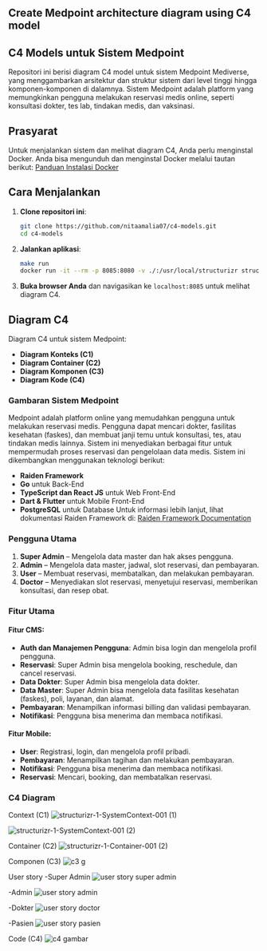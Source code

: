 ## Create Medpoint architecture diagram using C4 model

## C4 Models untuk Sistem Medpoint
Repositori ini berisi diagram C4 model untuk sistem Medpoint Mediverse, yang menggambarkan arsitektur dan struktur sistem dari level tinggi hingga komponen-komponen di dalamnya. Sistem Medpoint adalah platform yang memungkinkan pengguna melakukan reservasi medis online, seperti konsultasi dokter, tes lab, tindakan medis, dan vaksinasi.

## Prasyarat
Untuk menjalankan sistem dan melihat diagram C4, Anda perlu menginstal Docker. Anda bisa mengunduh dan menginstal Docker melalui tautan berikut:
[Panduan Instalasi Docker](https://www.docker.com)

## Cara Menjalankan
1. **Clone repositori ini**:
   ```bash
   git clone https://github.com/nitaamalia07/c4-models.git
   cd c4-models
   ```
2. **Jalankan aplikasi**:
   ```bash
   make run
   docker run -it --rm -p 8085:8080 -v ./:/usr/local/structurizr structurizr/lite
   ```
3. **Buka browser Anda** dan navigasikan ke `localhost:8085` untuk melihat diagram C4.

## Diagram C4
Diagram C4 untuk sistem Medpoint:
- **Diagram Konteks (C1)**
- **Diagram Container (C2)**
- **Diagram Komponen (C3)**
- **Diagram Kode (C4)**

### Gambaran Sistem Medpoint
Medpoint adalah platform online yang memudahkan pengguna untuk melakukan reservasi medis. Pengguna dapat mencari dokter, fasilitas kesehatan (faskes), dan membuat janji temu untuk konsultasi, tes, atau tindakan medis lainnya. Sistem ini menyediakan berbagai fitur untuk mempermudah proses reservasi dan pengelolaan data medis.
Sistem ini dikembangkan menggunakan teknologi berikut:
- **Raiden Framework**
- **Go** untuk Back-End
- **TypeScript dan React JS** untuk Web Front-End
- **Dart & Flutter** untuk Mobile Front-End
- **PostgreSQL** untuk Database
Untuk informasi lebih lanjut, lihat dokumentasi Raiden Framework di: [Raiden Framework Documentation](https://raiden.sev-2.com/)

### Pengguna Utama
1. **Super Admin** – Mengelola data master dan hak akses pengguna.
2. **Admin** – Mengelola data master, jadwal, slot reservasi, dan pembayaran.
3. **User** – Membuat reservasi, membatalkan, dan melakukan pembayaran.
4. **Doctor** – Menyediakan slot reservasi, menyetujui reservasi, memberikan konsultasi, dan resep obat.

### Fitur Utama
#### Fitur CMS:
- **Auth dan Manajemen Pengguna**: Admin bisa login dan mengelola profil pengguna.
- **Reservasi**: Super Admin bisa mengelola booking, reschedule, dan cancel reservasi.
- **Data Dokter**: Super Admin bisa mengelola data dokter.
- **Data Master**: Super Admin bisa mengelola data fasilitas kesehatan (faskes), poli, layanan, dan alamat.
- **Pembayaran**: Menampilkan informasi billing dan validasi pembayaran.
- **Notifikasi**: Pengguna bisa menerima dan membaca notifikasi.
#### Fitur Mobile:
- **User**: Registrasi, login, dan mengelola profil pribadi.
- **Pembayaran**: Menampilkan tagihan dan melakukan pembayaran.
- **Notifikasi**: Pengguna bisa menerima dan membaca notifikasi.
- **Reservasi**: Mencari, booking, dan membatalkan reservasi.
  
### C4 Diagram
Context (C1)
![structurizr-1-SystemContext-001 (1)](https://github.com/user-attachments/assets/5c7064ec-bb9d-45ef-a832-709a5996ffd6)

![structurizr-1-SystemContext-001 (2)](https://github.com/user-attachments/assets/63979ef9-aa3e-48b6-861b-30c5e5b37afb)

Container (C2)
![structurizr-1-Container-001 (2)](https://github.com/user-attachments/assets/dfde0f22-7997-4bea-8892-914599aaaaba)

Componen (C3)
![c3 g](https://github.com/user-attachments/assets/0d26a9b7-adc9-471a-ae98-4d7ed12a43a2)

User story
-Super Admin
![user story super admin](https://github.com/user-attachments/assets/d3a3911f-9a65-43e9-b540-0f28d27c2317)

-Admin
![user story admin](https://github.com/user-attachments/assets/ce4ebaea-3ae1-429b-809f-5d18d8a6029c)

-Dokter
![user story doctor](https://github.com/user-attachments/assets/b74b61e2-e316-4c10-ac36-8033cc193fe1)

-Pasien
![user story pasien](https://github.com/user-attachments/assets/ca7028f8-a002-4470-80b9-73a390ff946e)

Code (C4)
![c4 gambar](https://github.com/user-attachments/assets/59250097-7bce-4da8-be63-29ecb09196db)
